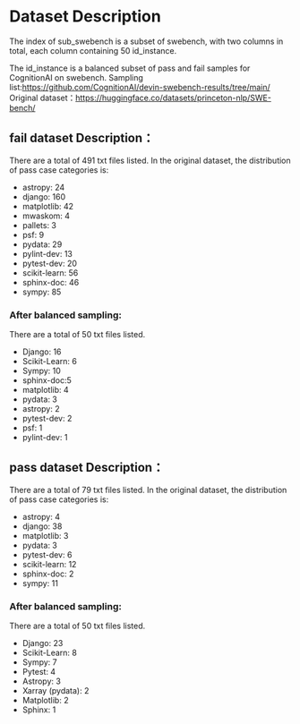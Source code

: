 # Dataset Description

The index of sub_swebench is a subset of swebench, with two columns in total, each column containing 50 id_instance.

The id_instance is a balanced subset of pass and fail samples for CognitionAI on swebench.
Sampling list:https://github.com/CognitionAI/devin-swebench-results/tree/main/
Original dataset：https://huggingface.co/datasets/princeton-nlp/SWE-bench/

## fail dataset Description：

There are a total of 491 txt files listed.
In the original dataset, the distribution of pass case categories is:

- astropy: 24
- django: 160
- matplotlib: 42
- mwaskom: 4
- pallets: 3
- psf: 9
- pydata: 29
- pylint-dev: 13
- pytest-dev: 20
- scikit-learn: 56
- sphinx-doc: 46
- sympy: 85

### After balanced sampling:

There are a total of 50 txt files listed.

- Django: 16
- Scikit-Learn: 6
- Sympy: 10
- sphinx-doc:5
- matplotlib: 4
- pydata: 3
- astropy: 2
- pytest-dev: 2
- psf: 1
- pylint-dev: 1



## pass dataset Description：



There are a total of 79 txt files listed.
In the original dataset, the distribution of pass case categories is:

- astropy: 4
- django: 38
- matplotlib: 3
- pydata: 3
- pytest-dev: 6
- scikit-learn: 12
- sphinx-doc: 2
- sympy: 11

### After balanced sampling:

There are a total of 50 txt files listed.

- Django: 23
- Scikit-Learn: 8
- Sympy: 7
- Pytest: 4
- Astropy: 3
- Xarray (pydata): 2
- Matplotlib: 2
- Sphinx: 1
